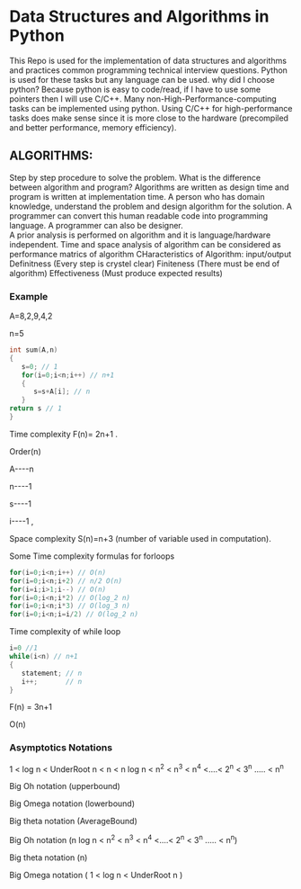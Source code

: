 # Data Structures and Algorithms in Python
This Repo is used for the implementation of data structures and algorithms and practices common programming technical interview questions. Python is used for these tasks but
any language can be used. why did I choose python? Because python is easy to code/read, if I have to use some pointers then  I will use C/C++. Many non-High-Performance-computing tasks can be implemented using python. Using C/C++ for high-performance tasks does make sense since it is more close to the hardware (precompiled and better performance, memory efficiency).  

## ALGORITHMS:
Step by step procedure to solve the problem. What is the difference between algorithm and program? Algorithms are written as design time and program is written at implementation time.
A person who has domain knowledge, understand the problem and design algorithm for the solution. A programmer can  convert this human readable code into programming language.
A programmer can also be designer.  
A prior analysis is performed on algorithm and it is language/hardware independent. Time and space analysis of algorithm can be considered as performance matrics of algorithm 
CHaracteristics of Algorithm:
input/output
Definitness (Every step is crystel clear)
Finiteness (There must be end of algorithm)
Effectiveness (Must produce expected results)

### Example
A=8,2,9,4,2 

n=5
  
```C++
int sum(A,n)
{
   s=0; // 1
   for(i=0;i<n;i++) // n+1
   {
      s=s+A[i]; // n
   }
return s // 1
}
```
Time complexity F(n)= 2n+1 .


Order(n)


A----n


n----1


s----1


i----1 ,


Space complexity S(n)=n+3 (number of variable used in computation).

Some Time complexity formulas for forloops


```C++
for(i=0;i<n;i++) // O(n)
for(i=0;i<n;i+2) // n/2 O(n)
for(i=i;i>1;i--) // O(n)
for(i=0;i<n;i*2) // O(log_2 n)
for(i=0;i<n;i*3) // O(log_3 n)
for(i=0;i<n;i=i/2) // O(log_2 n)
```
Time complexity of while loop

```C++
i=0 //1
while(i<n) // n+1
{
   statement; // n
   i++;       // n
}
```
F(n) = 3n+1

O(n)

### Asymptotics Notations 

1 < log n < UnderRoot n < n < n log n < n<sup>2</sup> < n<sup>3</sup> <  n<sup>4</sup> <....< 2<sup>n</sup> <  3<sup>n</sup> ..... <  n<sup>n</sup>


Big Oh notation (upperbound)


Big Omega notation (lowerbound)


Big theta notation (AverageBound)


Big Oh notation (n log n < n<sup>2</sup> < n<sup>3</sup> <  n<sup>4</sup> <....< 2<sup>n</sup> <  3<sup>n</sup> ..... <  n<sup>n</sup>)

Big theta notation (n)

Big Omega notation ( 1 < log n < UnderRoot n )

